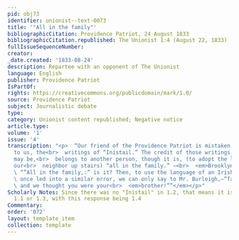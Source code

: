 ```yaml
---
pid: obj73
identifier: unionist--text-0073
title: '"All in the family"'
bibliographicCitation: Providence Patriot, 24 August 1833
bibliographicCitation.republished: The Unionist 1:4 (August 22, 1833)
fullIssueSequenceNumber: 
creator: 
_date.created: '1833-08-24'
description: Repartee with an opponent of The Unionist
language: English
publisher: Providence Patriot
IsPartOf: 
rights: https://creativecommons.org/publicdomain/mark/1.0/
source: Providence Patriot
subject: Journalistic debate
type: 
category: Unionist content republished; Negative notice
article.type: 
volume: '1'
issue: '4'
transcription: "<p>  “Our friend of the Providence Patriot is mistaken in attributing
  to us, the<br>  writings of “Inistail.” The credit of those writings, whatever it
  may be,<br>  belongs to another person, though it is, (to adopt the language of
  our<br>  neighbor up stairs) “all in the family.” –<br>  <em>Brooklyn (Ct.) Unionist.”</em></p><p>
  \ “”All in the family,:” is it? Then, to use the language of an Irishman who was<br>
  \ once led into a similar error, we can only say to Mr. Burleigh,—“faith, sir,<br>
  \ and we thought you were your<br>  <em>brother!””</em></p>"
Scholarly Notes: Since there was no "Inistail" in 1.2, that means it is either in
  1.1 or 1.3, with this response being 1.4
Commentary: 
order: '072'
layout: template_item
collection: template
---
```


